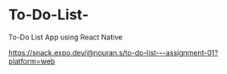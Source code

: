# To-Do-List-
To-Do List App using React Native

https://snack.expo.dev/@nouran.s/to-do-list---assignment-01?platform=web
